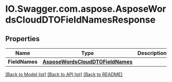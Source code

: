 # IO.Swagger.com.aspose.AsposeWordsCloudDTOFieldNamesResponse
## Properties

Name | Type | Description | Notes
------------ | ------------- | ------------- | -------------
**FieldNames** | [**AsposeWordsCloudDTOFieldNames**](AsposeWordsCloudDTOFieldNames.md) |  | [optional] 

[[Back to Model list]](../README.md#documentation-for-models) [[Back to API list]](../README.md#documentation-for-api-endpoints) [[Back to README]](../README.md)


